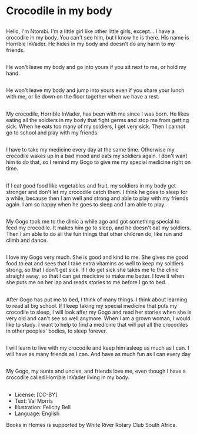 # Crocodile in my body

##
Hello, I'm Ntombi. I'm a little girl
like other little girls, except…
I have a crocodile in my body.
You can't see him, but I know he is
there. His name is Horrible InVader.
He hides in my body and doesn't do
any harm to my friends.

##
He won't leave my body and go into
yours if you sit next to me, or hold
my hand.

##
He won't leave my body and jump
into yours even if you share your
lunch with me, or lie down on the
floor together when we have a rest.

##
My crocodile, Horrible InVader, has
been with me since I was born. He
likes eating all the soldiers in my
body that fight germs and stop me
from getting sick.
When he eats too many of my
soldiers, I get very sick. Then I
cannot go to school and play with
my friends.

##
I have to take my medicine every
day at the same time. Otherwise
my crocodile wakes up in a bad
mood and eats my soldiers again. I
don't want him to do that, so I
remind my Gogo to give me my
special medicine right on time.

##
If I eat good food like vegetables
and fruit, my soldiers in my body
get stronger and don't let my
crocodile catch them. I think he
goes to sleep for a while, because
then I am well and strong and able
to play with my friends again. I am
so happy when he goes to sleep
and I am able to play.

##
My Gogo took me to the clinic a
while ago and got something
special to feed my crocodile. It
makes him go to sleep, and he
doesn't eat my soldiers. Then I am
able to do all the fun things that
other children do, like run and climb
and dance.

##
I love my Gogo very much. She is
good and kind to me. She gives me
good food to eat and sees that I
take extra vitamins as well to keep
my soldiers strong, so that I don't
get sick. If I do get sick she takes
me to the clinic straight away, so
that I can get medicine to make me
better.
I love it when she puts me on her
lap and reads stories to me before I
go to bed.

##
After Gogo has put me to bed, I
think of many things. I think about
learning to read at big school. If I
keep taking my special medicine
that puts my crocodile to sleep, I
will look after my Gogo and read
her stories when she is very old and
can't see so well anymore.
When I am a grown woman, I would
like to study. I want to help to find a
medicine that will put all the
crocodiles in other peoples' bodies,
to sleep forever.

##
I will learn to live with my crocodile
and keep him asleep as much as I
can.
I will have as many friends as I can.
And have as much fun as I can
every day

##
My Gogo, my aunts and uncles, and
friends love me, even though I have
a crocodile called Horrible InVader
living in my body.

##
* License: [CC-BY]
* Text: Val Morris
* Illustration: Felicity Bell
* Language: English

Books in Homes is supported by White River Rotary Club South Africa.

